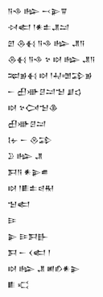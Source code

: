 <div class='block'>
<div class='line'>𒀀𒈾 𒈗 𒁁𒉌𒐊</div>
<div class='line'>𒀴𒅗 𒁹𒀭𒉺𒂗𒁺</div>
<div class='line'>𒇻 𒁲𒈬 𒀀𒈾 𒈗 𒂗𒀀</div>
<div class='line'>𒁲𒈬 𒀀𒈾 𒆳 𒊭 𒈗 𒂗𒀀</div>
<div class='line'>𒉈𒂊𒈬 𒊭 𒁹𒄷𒌝𒁉𒂊</div>
<div class='line'>𒀸 𒌷𒀝𒆪𒁺𒈠 𒋗𒌓</div>
<div class='line'>𒊭 𒆳𒉏𒈠𒆠</div>
<div class='line'>𒌷𒀝𒆪𒁺</div>
<div class='line'>𒋙𒉡 𒀸 𒊮𒁉</div>
<div class='line'>𒊒 𒈗 𒂗</div>
<div class='line'>𒁕𒀀 𒀭𒉌𒌑</div>
<div class='line'>𒊭 𒁹𒀾𒉺𒁀𒊑</div>
<div class='line'>𒈠𒅗</div>
<div class='line'>𒄿</div>
<div class='line'>𒉌 𒄿𒁕𒃲</div>
<div class='line'>𒁕 𒀸 𒌋𒅗 𒁹</div>
<div class='line'>𒊭 𒈗 𒂗 𒅖𒁓𒀭𒉌</div>
<div class='line'>𒀾 𒄣</div>
</div>